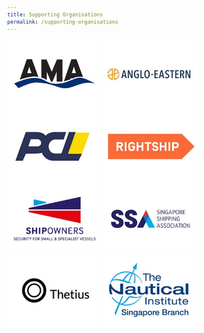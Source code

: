 ```yaml
---
title: Supporting Organisations
permalink: /supporting-organisations
---
```

<div class="row ">
<div class="col is-12 mb-4"><a href="https://andrew-moore.com/"><img src="images/logos/AMA.jpg" style="width:220px" class="img-fluid"></a> 
	<a href="https://www.angloeastern.com/"><img src="images/logos/AngloEastern.jpg" style="width:220px" class="img-fluid"></a> </a> 
	<a href="https://pclsg.com/"><img src="images/logos/Pacific Carriers Limited.jpg" style="width:220px" class="img-fluid"></a> 	<a href="https://www.rightship.com/"><img src="images/logos/RightShip.jpg" style="width:220px" class="img-fluid"></a> <a href="https://www.shipownersclub.com/"><img src="images/logos/shipowners-logo.jpg" style="width:220px" class="img-fluid"></a> <a href="https://www.ssa.org.sg//"><img src="images/logos/SSA.jpg" style="width:220px" class="img-fluid"></a>
<a href="https://thetius.com/"><img src="images/logos/Thetius.jpg" style="width:220px" class="img-fluid"></a> <a href="https://www.nautinst.org/branch/singapore.html"><img src="images/logos/TNI-SG.jpg" style="width:220px" class="img-fluid"></a></div>
</div>
<style>
.content a {display: inline-block;}
</style>